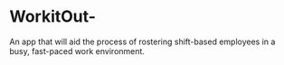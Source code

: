 # WorkitOut-
An app that will aid the process of rostering shift-based employees in a busy, fast-paced work environment.
